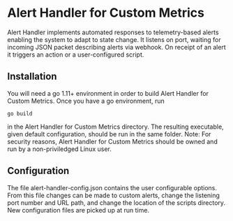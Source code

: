 # Alert Handler for Custom Metrics 


Alert Handler implements automated responses to telemetry-based alerts enabling the system to adapt to state change. 
It listens on port, waiting for incoming JSON packet describing alerts via webhook. On receipt of an alert it triggers an action or a user-configured script.

## Installation
You will need a go 1.11+ environment in order to build Alert Handler for Custom Metrics. Once you have a go environment, run 

``go build``

in the Alert Handler for Custom Metrics directory. The resulting executable, given default configuration, should be run in the same folder.
Note: For security reasons, Alert Handler for Custom Metrics should be owned and run by a non-priviledged Linux user.

## Configuration 

The file alert-handler-config.json contains the user configurable options. From this file changes can be made to custom alerts, change the listening port number and URL path, and change the location of the scripts directory.
New configuration files are picked up at run time.
